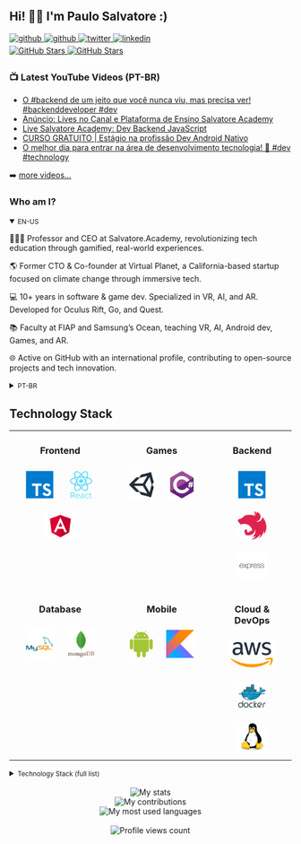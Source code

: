 ## Hi! 👋🏻 I'm Paulo Salvatore :)

<div>
  <a href="https://youtube.com/paulosalvatore" target="_blank">
    <img src=https://img.shields.io/badge/youtube-FF0000.svg?&style=for-the-badge&logo=youtube&logoColor=white alt=github style="margin-bottom: 5px;" />
  </a>
  <a href="https://github.com/paulosalvatore" target="_blank">
    <img src=https://img.shields.io/badge/github-%2324292e.svg?&style=for-the-badge&logo=github&logoColor=white alt=github style="margin-bottom: 5px;" />
  </a>
  <a href="https://twitter.com/paulosalvatoree" target="_blank">
    <img src=https://img.shields.io/badge/twitter-%2300acee.svg?&style=for-the-badge&logo=twitter&logoColor=white alt=twitter style="margin-bottom: 5px;" />
  </a>
  <a href="https://linkedin.com/in/salvatorepaulo" target="_blank">
    <img src=https://img.shields.io/badge/linkedin-%231E77B5.svg?&style=for-the-badge&logo=linkedin&logoColor=white alt=linkedin style="margin-bottom: 5px;" />
  </a>
</div>

<!--
<div>
  <a href="https://youtube.com/paulosalvatore" target="_blank">
    <img src="https://img.shields.io/youtube/channel/subscribers/UCbWFEr7zsKJ92Psrfam7W8Q" alt="YouTube Subscribers" style="margin-bottom: 5px;" />
  </a>
  <a href="https://youtube.com/paulosalvatore" target="_blank">
    <img src="https://img.shields.io/youtube/channel/views/UCbWFEr7zsKJ92Psrfam7W8Q" alt="YouTube Subscribers" style="margin-bottom: 5px;" />
  </a>
</div>
-->

<div>
  <a href="https://github.com/paulosalvatore" target="_blank">
    <img src="https://img.shields.io/github/followers/paulosalvatore?style=social" alt="GitHub Stars" style="margin-bottom: 5px;" />
  </a>
  <a href="https://github.com/paulosalvatore" target="_blank">
    <img src="https://img.shields.io/github/stars/paulosalvatore?style=social" alt="GitHub Stars" style="margin-bottom: 5px;" />
  </a>
</div>

### 📺 Latest YouTube Videos (PT-BR)

<!-- YOUTUBE:START -->
- [O #backend  de um jeito que você nunca viu, mas precisa ver! #backenddeveloper #dev](https://www.youtube.com/watch?v=zu5iWAAvc9E)
- [Anúncio: Lives no Canal e Plataforma de Ensino Salvatore Academy](https://www.youtube.com/watch?v=MTav-43O9SI)
- [Live Salvatore Academy: Dev Backend JavaScript](https://www.youtube.com/watch?v=b4JY2MunZkk)
- [CURSO GRATUITO | Estágio na profissão Dev Android Nativo](https://www.youtube.com/watch?v=IJ5snoXiLNQ)
- [O melhor dia para entrar na área de desenvolvimento tecnologia! 🚀 #dev #technology](https://www.youtube.com/watch?v=mBfdjmGnFAs)
<!-- YOUTUBE:END -->

➡️ [more videos...](https://youtube.com/PauloSalvatore)


<!-- BIO:START -->

### Who am I?

<details open>
<summary><small>EN-US</small></summary>

👨🏻‍🏫 Professor and CEO at Salvatore.Academy, revolutionizing tech education through gamified, real-world experiences.

🌎 Former CTO & Co-founder at Virtual Planet, a California-based startup focused on climate change through immersive tech.

💻 10+ years in software & game dev. Specialized in VR, AI, and AR. Developed for Oculus Rift, Go, and Quest.

📚 Faculty at FIAP and Samsung’s Ocean, teaching VR, AI, Android dev, Games, and AR.

🌐 Active on GitHub with an international profile, contributing to open-source projects and tech innovation.

</details>

<details>
<summary><small>PT-BR</small></summary>

👨🏻‍🏫 Professor e desenvolvedor, comecei a ~~programar~~ copiar e colar código aos ~12 anos,
criando os [meus próprios](https://github.com/paulosalvatore/maruim_server) servidores de Tibia, o famoso otzinho pra quem pegou essa fase.

🧑🏻‍💻 Iniciei a faculdade em 2016, aos 22, tive o meu primeiro emprego como dev aos 23, e me tornei CTO aos 24. Atuando como professor desde
2017, estou sempre em busca de compartilhar o conhecimento que adquiri ao longo dessa [jornada](https://www.linkedin.com/in/salvatorepaulo/details/experience/).
Atualmente sou professor e CEO da [Salvatore.Academy](https://salvatore.academy/), uma escola de tecnologia que ensina a criar sites, apps ou games. Também atuo no [Samsung Ocean](https://oceanbrasil.com/) e faço parte da [FIAP](https://www.fiap.com.br/), na graduação
de [Jogos Digitais](https://www.fiap.com.br/graduacao/tecnologo/jogos-digitais/) e no MBA de [Gestão da TI](https://www.fiap.com.br/mba/mba-em-gestao-da-tecnologia-da-informacao/).

📙 Escritor na Casa do Código, onde [publiquei](https://www.casadocodigo.com.br/products/livro-android-nativo) o meu primeiro
livro "Android nativo com Kotlin e MVVM: Simplificando técnicas avançadas", introduzindo o universo
do [DevMon](https://fabricadesinapse.github.io/DevMon/).

🏫 MBA em gestão estratégica de negócios e Graduação em  Digitais pela FIAP. Colaborei em um [artigo científico](https://www.mdpi.com/2073-4441/13/9/1142)
publicado na revista [Water](https://www.mdpi.com/), sobre usar realidade virtual no planejamento da mudança climática.

🌎 Em 2018, cofundei e me tornei CTO da [Virtual Planet](https://virtualplanet.tech/), startup localizada na Califórnia que utiliza tecnologias
imersivas como realidade virtual para comunicar melhor os problemas relacionados à mudança climática.

🔮 Atualmente estou em busca de ampliar os meus [projetos de educação](https://salvatore.academy) e adquirir novas experiências no mundo da programação.
Meu sonho é conseguir commitar em alguns projetos de código aberto que estão sempre no meu dia a dia, já
consegui [um pouquinho](https://github.com/nestjs/docs.nestjs.com/pulls?q=is%3Apr+is%3Aclosed+author%3Apaulosalvatore)
com o [Nest.js](https://nestjs.com/), mas por enquanto só no projeto da documentação haha.

</details>

<!-- BIO:END -->


<!-- SKILLSET:START -->

## Technology Stack

<table>

<tr>
<td align="center" width="36%" valign="top">

### Frontend

<img style="margin: 10px" src="assets/typescript.svg" alt="TypeScript" title="TypeScript" height="50" />
<img style="margin: 10px" src="assets/reactjs.svg" alt="React" title="React" height="50" />
<img style="margin: 10px" src="assets/angular.svg" alt="Angular" title="Angular" height="50" />

</td>
<td align="center" width="36%" valign="top">

### Games

<img style="margin: 10px" src="assets/unity.svg" alt="Unity" title="Unity" height="50" /> 
<img style="margin: 10px" src="assets/csharp.svg" alt="C#" title="C#" height="50" />

</td>
<td align="center" width="36%" valign="top">

### Backend

<img style="margin: 10px" src="assets/typescript.svg" alt="TypeScript" title="TypeScript" height="50" />
<img style="margin: 10px" src="assets/nestjs.svg" alt="NestJS" title="NestJS" height="50" />
<img style="margin: 10px" src="assets/express.svg" alt="Express.js" title="Express.js" height="50" />

</td>
</tr>

<tr>
<td align="center" valign="top">

### Database

<img style="margin: 10px" src="assets/mysql.svg" alt="MySQL" title="MySQL" height="50" />
<img style="margin: 10px" src="assets/mongodb.svg" alt="MongoDB" title="MongoDB" height="50" />

</td>
<td align="center" valign="top">

### Mobile

<img style="margin: 10px" src="assets/android.svg" alt="Android" title="Android" height="50" />
<img style="margin: 10px" src="assets/kotlin.svg" alt="Kotlin" title="Kotlin" height="50" />

</td>
<td align="center" valign="top">

### Cloud & DevOps

<img style="margin: 10px" src="assets/aws.svg" alt="AWS" title="AWS" height="50" />
<img style="margin: 10px" src="assets/docker.svg" alt="Docker" title="Docker" height="50" />
<img style="margin: 10px" src="assets/linux.svg" alt="Linux" title="Linux" height="50" />

</td>
</tr>
</table>


<details>
<summary><small>Technology Stack (full list)</small></summary>
<table>

<tr>
<td align="center" width="50%" valign="top">

### Frontend

<img style="margin: 10px" src="assets/html5.svg" alt="HTML5" title="HTML5" height="50" />
<img style="margin: 10px" src="assets/css3.svg" alt="CSS3" title="CSS3" height="50" />
<img style="margin: 10px" src="assets/javascript.svg" alt="JavaScript" title="JavaScript" height="50" />
<img style="margin: 10px" src="assets/typescript.svg" alt="TypeScript" title="TypeScript" height="50" />
<img style="margin: 10px" src="assets/nodejs.svg" alt="Node.js" title="Node.js" height="50" />
<img style="margin: 10px" src="assets/reactjs.svg" alt="React" title="React" height="50" />
<img style="margin: 10px" src="assets/angular.svg" alt="Angular" title="Angular" height="50" />
<img style="margin: 10px" src="assets/reactivex.svg" alt="ReactiveX" title="ReactiveX" height="50" />
<img style="margin: 10px" src="assets/webpack.svg" alt="Webpack" title="Webpack" height="50" />
<img style="margin: 10px" src="assets/sass.svg" alt="Sass" title="Sass" height="50" />
<img style="margin: 10px" src="assets/bem.svg" alt="BEM" title="BEM" height="50" />
<img style="margin: 10px" src="assets/jquery.svg" alt="jQuery" title="jQuery" height="50" />

</td>
<td align="center" valign="top">

### Games

<img style="margin: 10px" src="assets/unity.svg" alt="Unity" title="Unity" height="50" /> 
<img style="margin: 10px" src="assets/csharp.svg" alt="C#" title="C#" height="50" />
<img style="margin: 10px" src="assets/photoshop.svg" alt="Photoshop" title="Photoshop" height="50" />

</td>
</tr>

<tr>
<td align="center" valign="top">

### Backend

<img style="margin: 10px" src="assets/nodejs.svg" alt="Node.js" title="Node.js" height="50" />
<img style="margin: 10px" src="assets/javascript.svg" alt="JavaScript" title="JavaScript" height="50" />
<img style="margin: 10px" src="assets/typescript.svg" alt="TypeScript" title="TypeScript" height="50" />
<img style="margin: 10px" src="assets/nestjs.svg" alt="NestJS" title="NestJS" height="50" />
<img style="margin: 10px" src="assets/prisma.svg" alt="Prisma" title="Prisma" height="50" />
<img style="margin: 10px" src="assets/express.svg" alt="Express.js" title="Express.js" height="50" />
<img style="margin: 10px" src="assets/reactivex.svg" alt="ReactiveX" title="ReactiveX" height="50" />
<img style="margin: 10px" src="assets/serverless.svg" alt="Serverless" title="Serverless" height="50" />
<img style="margin: 10px" src="assets/spring.svg" alt="Spring" title="Spring" height="50" />
<img style="margin: 10px" src="assets/java.svg" alt="Java" title="Java" height="50" />
<img style="margin: 10px" src="assets/kotlin.svg" alt="Kotlin" title="Kotlin" height="50" />
<img style="margin: 10px" src="assets/php.svg" alt="PHP" title="PHP" height="50" />
<img style="margin: 10px" src="assets/xampp.svg" alt="XAMPP" title="XAMPP" height="50" />

</td>
<td align="center" valign="top">

### Database

<img style="margin: 10px" src="assets/mariadb.svg" alt="Maria DB" title="Maria DB" height="50" />
<img style="margin: 10px" src="assets/mysql.svg" alt="MySQL" title="MySQL" height="50" />
<img style="margin: 10px" src="assets/mongodb.svg" alt="MongoDB" title="MongoDB" height="50" />
<img style="margin: 10px" src="assets/firebase.svg" alt="Firebase" title="Firebase" height="50" />
<img style="margin: 10px" src="assets/aws-dynamodb.svg" alt="DynamoDB" title="DynamoDB" height="50" />

</td>
</tr>

<tr>
<td align="center" valign="top">

### Mobile

<img style="margin: 10px" src="assets/android.svg" alt="Android" title="Android" height="50" />
<img style="margin: 10px" src="assets/kotlin.svg" alt="Kotlin" title="Kotlin" height="50" />
<img style="margin: 10px" src="assets/java.svg" alt="Java" title="Java" height="50" />
<img style="margin: 10px" src="assets/reactivex.svg" alt="ReactiveX" title="ReactiveX" height="50" />

</td>
<td align="center" valign="top">

### Cloud & DevOps

<img style="margin: 10px" src="assets/aws.svg" alt="AWS" title="AWS" height="50" />
<img style="margin: 10px" src="assets/git.svg" alt="Git" title="Git" height="50" />
<img style="margin: 10px" src="assets/docker.svg" alt="Docker" title="Docker" height="50" />
<img style="margin: 10px" src="assets/linux.svg" alt="Linux" title="Linux" height="50" />
<img style="margin: 10px" src="assets/aws-cloudfront.svg" alt="AWS CloudFront" title="AWS CloudFront" height="50" />
<img style="margin: 10px" src="assets/aws-s3.svg" alt="AWS S3" title="AWS S3" height="50" />
<img style="margin: 10px" src="assets/aws-ec2.svg" alt="AWS EC2" title="AWS EC2" height="50" />
<img style="margin: 10px" src="assets/aws-lambda.svg" alt="AWS Lambda" title="AWS Lambda" height="50" />
<img style="margin: 10px" src="assets/aws-rds.svg" alt="AWS RDS" title="AWS RDS" height="50" />

</td>
</tr>

<tr>
<td align="center" valign="top">

### Hardware

<img style="margin: 10px" src="assets/arduino.svg" alt="Arduino" title="Arduino" height="50" />
<img style="margin: 10px" src="assets/cplusplus.svg" alt="C++" title="C++" height="50" />
<img style="margin: 10px" src="assets/raspberry-pi.svg" alt="Raspberry Pi" title="Raspberry Pi" height="50" />

</td>
<td align="center" valign="top">

### AI

<img style="margin: 10px" src="assets/python.svg" alt="Python" title="Python" height="50" />
<img style="margin: 10px" src="assets/keras.svg" alt="Keras" title="Keras" height="50" />
<img style="margin: 10px" src="assets/tensorflow.svg" alt="TensorFlow" title="TensorFlow" height="50" />
<img style="margin: 10px" src="assets/opencv.svg" alt="OpenCV" title="OpenCV" height="50" />

</td>
</tr>

<tr>
<td align="center" valign="top">

### Tools & IDEs

<img style="margin: 10px" src="assets/miro.svg" alt="Miro" title="Miro" height="50" />
<img style="margin: 10px" src="assets/github-desktop.svg" alt="GitHub Desktop" title="GitHub Desktop" height="50" />
<img style="margin: 10px" src="assets/jetbrains-webstorm.svg" alt="WebStorm" title="WebStorm" height="50" />
<img style="margin: 10px" src="assets/visual-studio-code.svg" alt="Visual Studio Code" title="Visual Studio Code" height="50" />
<img style="margin: 10px" src="assets/jetbrains-rider.svg" alt="Rider" title="Rider" height="50" />
<img style="margin: 10px" src="assets/android-studio.svg" alt="Android Studio" title="Android Studio" height="50" />
<img style="margin: 10px" src="assets/jetbrains-pycharm.svg" alt="PyCharm" title="PyCharm" height="50" />
<img style="margin: 10px" src="assets/jetbrains-intellij-idea.svg" alt="IntelliJ IDEA" title="IntelliJ IDEA" height="50" />
<img style="margin: 10px" src="assets/jetbrains-phpstorm.svg" alt="PHPStorm" title="PHPStorm" height="50" />
<img style="margin: 10px" src="assets/visual-studio.svg" alt="Visual Studio" title="Visual Studio" height="50" />

</td>
<td align="center" valign="top">

### Started with

<img style="margin: 10px" src="assets/lua.svg" alt="Lua" title="Lua" height="50" />
<img style="margin: 10px" src="assets/php.svg" alt="PHP" title="PHP" height="50" />
<img style="margin: 10px" src="assets/xampp.svg" alt="XAMPP" title="XAMPP" height="50" />

### Want to learn

<img style="margin: 10px" src="assets/solidity.svg" alt="Solidity" title="Solidity" height="50" />
<img style="margin: 10px" src="assets/rust.svg" alt="Rust" title="Rust" height="50" />
<img style="margin: 10px" src="assets/graphql.svg" alt="GraphQL" title="GraphQL" height="50" />

</td>
</tr>

</table>
</details>

<br/>

<!-- SKILLSET:END -->


<!-- STATS:START -->

<div align="center">
    <img src="https://github-readme-stats-git-masterrstaa-rickstaa.vercel.app/api/?username=paulosalvatore&theme=dracula&?theme=dark&show_icons=true%count_private=true&include_all_commits=true" alt="My stats" />
</div>
<div align="center">
    <img src="https://github-readme-streak-stats.herokuapp.com?user=paulosalvatore&theme=dracula" alt="My contributions" />
</div>
<div align="center">
    <img src="https://github-readme-stats-git-masterrstaa-rickstaa.vercel.app/api/top-langs/?username=paulosalvatore&show_icons=true&langs_count=10&layout=compact&theme=dracula&count_private=true&hide=shaderlab,rpc,glsl,hlsl,cmake,asp" alt="My most used languages" />
</div>

<!-- STATS:END -->

<br />

<!-- VIEW-COUNT:START -->

<div align="center">
    <img src="https://komarev.com/ghpvc/?username=paulosalvatore&&style=flat-square" alt="Profile views count"/>
</div>

<!-- VIEW-COUNT:END -->

